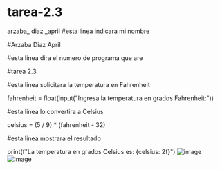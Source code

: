 # tarea-2.3
arzaba_ diaz _april
#esta linea indicara mi nombre

#Arzaba Diaz April 

#esta linea dira el numero de programa que are

#tarea 2.3


#esta linea solicitara la temperatura en Fahrenheit

fahrenheit = float(input("Ingresa la temperatura en grados Fahrenheit:"))

#esta linea lo convertira a Celsius

celsius = (5 / 9) * (fahrenheit - 32)

#esta linea mostrara el resultado

print(f"La temperatura en grados Celsius es: {celsius:.2f}")
![image](https://github.com/user-attachments/assets/144df374-3d9b-47b9-8692-6309f53576dc)
![image](https://github.com/user-attachments/assets/c66d47b9-7d57-4b39-9f59-a85b095552c8)


